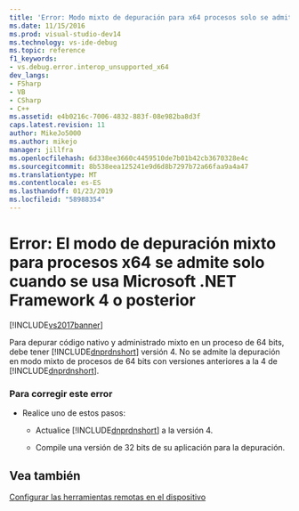 ```yaml
---
title: 'Error: Modo mixto de depuración para x64 procesos solo se admite cuando usa Microsoft .NET Framework 4 o mayor | Documentos de Microsoft'
ms.date: 11/15/2016
ms.prod: visual-studio-dev14
ms.technology: vs-ide-debug
ms.topic: reference
f1_keywords:
- vs.debug.error.interop_unsupported_x64
dev_langs:
- FSharp
- VB
- CSharp
- C++
ms.assetid: e4b0216c-7006-4832-883f-08e982ba8d3f
caps.latest.revision: 11
author: MikeJo5000
ms.author: mikejo
manager: jillfra
ms.openlocfilehash: 6d338ee3660c4459510de7b01b42cb3670328e4c
ms.sourcegitcommit: 8b538eea125241e9d6d8b7297b72a66faa9a4a47
ms.translationtype: MT
ms.contentlocale: es-ES
ms.lasthandoff: 01/23/2019
ms.locfileid: "58988354"
---
```

# <a name="error-mixed-mode-debugging-for-x64-processes-is-supported-only-when-using-microsoft-net-framework-4-or-greater"></a>Error: El modo de depuración mixto para procesos x64 se admite solo cuando se usa Microsoft .NET Framework 4 o posterior
[!INCLUDE[vs2017banner](../includes/vs2017banner.md)]

Para depurar código nativo y administrado mixto en un proceso de 64 bits, debe tener [!INCLUDE[dnprdnshort](../includes/dnprdnshort-md.md)] versión 4. No se admite la depuración en modo mixto de procesos de 64 bits con versiones anteriores a la 4 de [!INCLUDE[dnprdnshort](../includes/dnprdnshort-md.md)].  
  
### <a name="to-correct-this-error"></a>Para corregir este error  
  
-   Realice uno de estos pasos:  
  
    -   Actualice [!INCLUDE[dnprdnshort](../includes/dnprdnshort-md.md)] a la versión 4.  
  
    -   Compile una versión de 32 bits de su aplicación para la depuración.  
  
## <a name="see-also"></a>Vea también  
 [Configurar las herramientas remotas en el dispositivo](http://msdn.microsoft.com/library/90f45630-0d26-4698-8c1f-63f85a12db9c)
